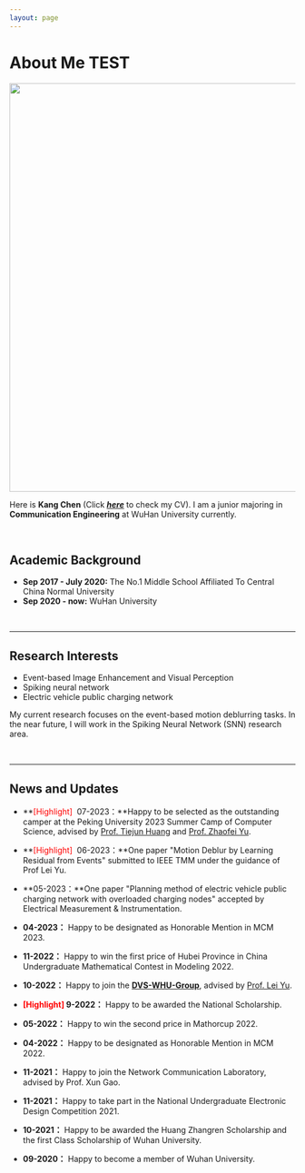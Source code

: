 ```yaml
---
layout: page
---
```


# About Me TEST

<img src="https://chenkang455.oss-cn-shanghai.aliyuncs.com/image-20230714164119718.png" class="floatpic" width="960" height="720">

Here is **Kang Chen** (Click [***here***](https://chenkang455.github.io/others/CV-chenkang.pdf) to check my CV). I am a junior majoring in **Communication Engineering** at WuHan University currently. 

<br>

## Academic Background

- **Sep 2017 - July 2020:**  The No.1 Middle School Affiliated To Central China Normal University 
- **Sep 2020 - now:**  WuHan University 

<br>

---

## Research Interests

- Event-based Image Enhancement and Visual Perception
- Spiking neural network
- Electric vehicle public charging network

My current research focuses on the event-based motion deblurring tasks. In the near future, I will work in the Spiking Neural Network (SNN) research area.

<br>

---

## News and Updates

- **<font color='red'>[Highlight] </font> 07-2023：**Happy to be selected as the outstanding camper at the Peking University 2023 Summer Camp of Computer Science, advised by  [Prof. Tiejun Huang](https://cs.pku.edu.cn/info/1008/1103.htm) and [Prof. Zhaofei Yu](https://www.ai.pku.edu.cn/info/1139/1252.htm).

- **<font color='red'>[Highlight] </font> 06-2023：**One paper "Motion Deblur by Learning Residual from Events" submitted to IEEE TMM under the guidance of Prof Lei Yu.

- **05-2023：**One paper "Planning method of electric vehicle public charging network with overloaded charging nodes" accepted by Electrical Measurement & Instrumentation.

- **04-2023：** Happy to be designated as Honorable Mention in MCM 2023.

- **11-2022：** Happy to win the first price of Hubei Province in China Undergraduate Mathematical Contest in Modeling 2022.

- **10-2022：** Happy to join the **[DVS-WHU-Group](https://dvs-whu.cn/)**, advised by [Prof. Lei Yu](http://eis.whu.edu.cn/ryDetail.shtml?rsh=00030713).

- **<font color='red'>[Highlight] </font>  9-2022：** Happy to be awarded the National Scholarship.

- **05-2022：** Happy to win the second price in Mathorcup 2022.

- **04-2022：** Happy to be designated as Honorable Mention in MCM 2022.

- **11-2021：** Happy to join the Network Communication Laboratory, advised by Prof. Xun Gao.

- **11-2021：** Happy to take part in the National Undergraduate Electronic Design Competition 2021.

- **10-2021：** Happy to be awarded the Huang Zhangren Scholarship and the first Class Scholarship of Wuhan University.

- **09-2020：** Happy to become a member of Wuhan University.

  <br>

